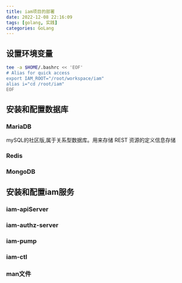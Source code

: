 ```yaml
---
title: iam项目的部署
date: 2022-12-08 22:16:09
tags: [golang, 实践]
categories: GoLang
---
```


## 设置环境变量
```bash
tee -a $HOME/.bashrc << 'EOF'
# Alias for quick access
export IAM_ROOT="/root/workspace/iam"
alias i="cd /root/iam"
EOF
```
## 安装和配置数据库
### MariaDB
mySQL的社区版,属于关系型数据库。用来存储 REST 资源的定义信息存储
### Redis
### MongoDB
## 安装和配置iam服务
### iam-apiServer
### iam-authz-server
### iam-pump
### iam-ctl
### man文件